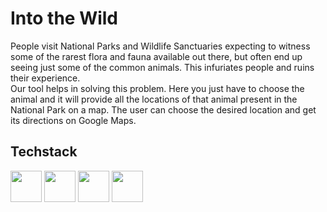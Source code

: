 # Into the Wild

People visit National Parks and Wildlife Sanctuaries expecting to witness some of the rarest flora and fauna available out there, but often end up seeing just some of the common animals. This infuriates people and ruins their experience.</br>
Our tool helps in solving this problem. Here you just have to choose the animal and it will provide all the locations of that animal present in the National Park on a map. The user can choose the desired location and get its directions on Google Maps.</br>

## Techstack
<code><img width="50" src="https://user-images.githubusercontent.com/110720044/183282409-4882670a-03fa-42bd-a41c-0a99f08c5513.png"></code>
<code><img width="50" src="https://user-images.githubusercontent.com/110720044/183282427-6a67e8d3-5ad2-4be4-8019-271c2cc1b696.png"></code>
<code><img width="50" src="https://user-images.githubusercontent.com/110720044/183282448-ccb07a37-709a-4d2d-852e-b08874c9344d.png"></code>
<code><img width="50" src="https://www.edureka.co/blog/wp-content/uploads/2019/07/express-logo.png"></code>
